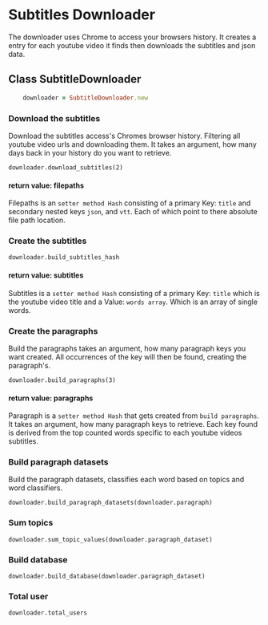 # Subtitles Downloader

The downloader uses Chrome to access your browsers history. It creates a entry for
each youtube video it finds then downloads the subtitles and json data.

## Class SubtitleDownloader

```ruby
    downloader = SubtitleDownloader.new
```

### Download the subtitles

Download the subtitles access's Chromes browser history. Filtering all youtube
video urls and downloading them. It takes an argument, how many days back in
your history do you want to retrieve.


    downloader.download_subtitles(2)

#### return value: filepaths

Filepaths is an `setter method Hash` consisting of a primary Key: `title` and
secondary nested keys `json`, and `vtt`. Each of which point to there absolute file
path location.


### Create the subtitles


    downloader.build_subtitles_hash

#### return value: subtitles

Subtitles is a `setter method Hash` consisting of a primary Key: `title` which is
the youtube video title and a Value: `words array`. Which is an array of single
words.


### Create the paragraphs

Build the paragraphs takes an argument, how many paragraph keys you want created.
All occurrences of the key will then be found, creating the paragraph's.


    downloader.build_paragraphs(3)

#### return value: paragraphs

Paragraph is a `setter method Hash` that gets created from `build paragraphs`.
It takes an argument, how many paragraph keys to retrieve. Each key found is
derived from the top counted words specific to each youtube videos subtitles. 


### Build paragraph datasets

Build the paragraph datasets, classifies each word based on topics and word
classifiers.


    downloader.build_paragraph_datasets(downloader.paragraph)

### Sum topics


    downloader.sum_topic_values(downloader.paragraph_dataset)

### Build database


    downloader.build_database(downloader.paragraph_dataset)

### Total user


    downloader.total_users



